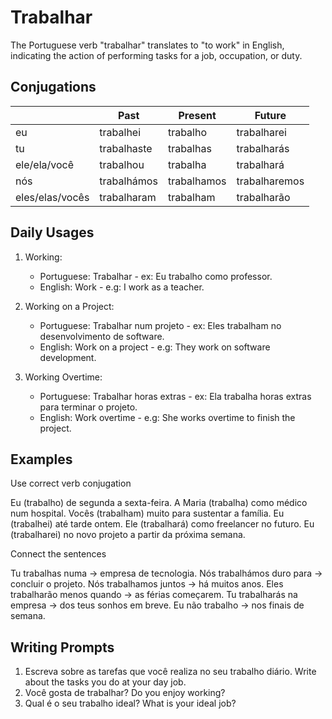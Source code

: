 # Trabalhar

The Portuguese verb "trabalhar" translates to "to work" in English, indicating the action of performing tasks for a job, occupation, or duty.

## Conjugations

|                 | Past        | Present     | Future        |
| --------------- | ----------- | ----------- | ------------- |
| eu              | trabalhei   | trabalho    | trabalharei   |
| tu              | trabalhaste | trabalhas   | trabalharás   |
| ele/ela/você    | trabalhou   | trabalha    | trabalhará    |
| nós             | trabalhámos | trabalhamos | trabalharemos |
| eles/elas/vocês | trabalharam | trabalham   | trabalharão   |

## Daily Usages

1. Working:

   - Portuguese: Trabalhar - ex: Eu trabalho como professor.
   - English: Work - e.g: I work as a teacher.

2. Working on a Project:

   - Portuguese: Trabalhar num projeto - ex: Eles trabalham no desenvolvimento de software.
   - English: Work on a project - e.g: They work on software development.

3. Working Overtime:

   - Portuguese: Trabalhar horas extras - ex: Ela trabalha horas extras para terminar o projeto.
   - English: Work overtime - e.g: She works overtime to finish the project.

## Examples

Use correct verb conjugation

Eu (trabalho) de segunda a sexta-feira.
A Maria (trabalha) como médico num hospital.
Vocês (trabalham) muito para sustentar a família.
Eu (trabalhei) até tarde ontem.
Ele (trabalhará) como freelancer no futuro.
Eu (trabalharei) no novo projeto a partir da próxima semana.

Connect the sentences

Tu trabalhas numa -> empresa de tecnologia.
Nós trabalhámos duro para -> concluir o projeto.
Nós trabalhamos juntos -> há muitos anos.
Eles trabalharão menos quando -> as férias começarem.
Tu trabalharás na empresa -> dos teus sonhos em breve.
Eu não trabalho -> nos finais de semana.

## Writing Prompts

1. Escreva sobre as tarefas que você realiza no seu trabalho diário. Write about the tasks you do at your day job.
2. Você gosta de trabalhar? Do you enjoy working?
3. Qual é o seu trabalho ideal? What is your ideal job?
